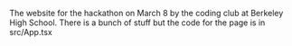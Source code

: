 The website for the hackathon on March 8 by the coding club at Berkeley High School.
There is a bunch of stuff but the code for the page is in src/App.tsx
